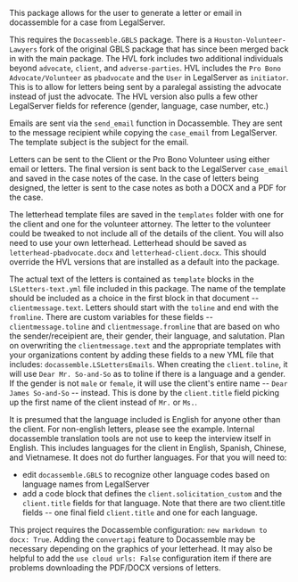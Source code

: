 This package allows for the user to generate a letter or email in docassemble for a case from LegalServer.

This requires the `Docassemble.GBLS` package. There is a `Houston-Volunteer-Lawyers` fork of the original GBLS package that has since been merged back in with the main package. The HVL fork includes two additional individuals beyond `advocate`, `client`, and `adverse-parties`. HVL includes the `Pro Bono Advocate/Volunteer` as `pbadvocate` and the `User` in LegalServer as `initiator`. This is to allow for letters being sent by a paralegal assisting the advocate instead of just the advocate. The HVL version also pulls a few other LegalServer fields for reference (gender, language, case number, etc.)

Emails are sent via the `send_email` function in Docassemble. They are sent to the message recipient while copying the `case_email` from LegalServer. The template subject is the subject for the email. 

Letters can be sent to the Client or the Pro Bono Volunteer using either email or letters. The final version is sent back to the LegalServer `case_email` and saved in the case notes of the case. In the case of letters being designed, the letter is sent to the case notes as both a DOCX and a PDF for the case. 

The letterhead template files are saved in the `templates` folder with one for the client and one for the volunteer attorney. The letter to the volunteer could be tweaked to not include all of the details of the client. You will also need to use your own letterhead. Letterhead should be saved as `letterhead-pbadvocate.docx` and `letterhead-client.docx`. This should override the HVL versions that are installed as a default into the package. 

The actual text of the letters is contained as `template` blocks in the `LSLetters-text.yml` file included in this package. The name of the template should be included as a choice in the first block in that document -- `clientmessage.text`. Letters should start with the `toline` and end with the `fromline`. There are custom variables for these fields -- `clientmessage.toline` and `clientmessage.fromline` that are based on who the sender/receipient are, their gender, their language, and salutation. Plan on overwriting the `clientmessage.text` and the appropriate templates with your organizations content by adding these fields to a new YML file that includes: `docassemble.LSLettersEmails`. When creating the `client.toline`, it will use `Dear Mr. So-and-So` as to toline if there is a language and a gender. If the gender is not `male` or `female`, it will use the client's entire name -- `Dear James So-and-So` -- instead. This is done by the `client.title` field picking up the first name of the client instead of `Mr.` or `Ms.`.

It is presumed that the language included is English for anyone other than the client. For non-english letters, please see the example. Internal docassemble translation tools are not use to keep the interview itself in English. This includes languages for the client in English, Spanish, Chinese, and Vietnamese. It does not do further languages. For that you will need to:
* edit `docassemble.GBLS` to recognize other language codes based on language names from LegalServer
* add a code block that defines the `client.solicitation_custom` and the `client.title` fields for that language. Note that there are two client.title fields -- one final field `client.title` and one for each language. 

This project requires the Docassemble configuration: `new markdown to docx: True`. Adding the `convertapi` feature to Docassemble may be necessary depending on the graphics of your letterhead. It may also be helpful to add the `use cloud urls: False` configuration item if there are problems downloading the PDF/DOCX versions of letters.
